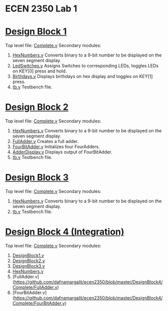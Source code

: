 # ECEN 2350 Lab 1

# [Design Block 1](DesignBlock1/Complete)
Top level file: [Complete.v](DesignBlock1/Complete/Complete.v)
Secondary modules: 
1. [HexNumbers.v](https://github.com/dafnamargalit/ecen2350/blob/master/DesignBlock1/Complete/HexNumbers.v)
Converts binary to a 9-bit number to be displayed on the seven segment display.
2. [LedSwitches.v](https://github.com/dafnamargalit/ecen2350/blob/master/DesignBlock1/Complete/LedSwitches.v)
Assigns Switches to corresponding LEDs, toggles LEDs on KEY[0] press and hold.
3. [Birthdays.v](https://github.com/dafnamargalit/ecen2350/blob/master/DesignBlock1/Complete/Birthdays.v)
Displays birthdays on hex display and toggles on KEY[1] press.
4. [tb.v](https://github.com/dafnamargalit/ecen2350/blob/master/DesignBlock1/Complete/tb.v)
Testbench file.

# [Design Block 2](https://github.com/dafnamargalit/ecen2350/tree/master/DesignBlock2/Complete)
Top level file: [Complete.v](https://github.com/dafnamargalit/ecen2350/blob/master/DesignBlock2/Complete/Complete.v)
Secondary modules: 
1. [HexNumbers.v](https://github.com/dafnamargalit/ecen2350/blob/master/DesignBlock2/Complete/HexNumbers.v)
Converts binary to a 9-bit number to be displayed on the seven segment display.
2. [FullAdder.v](https://github.com/dafnamargalit/ecen2350/blob/master/DesignBlock2/Complete/FullAdder.v)
Creates a full adder.
3. [FourBitAdder.v](https://github.com/dafnamargalit/ecen2350/blob/master/DesignBlock2/Complete/FourBitAdder.v)
Initializes four FourAdders.
4. [AdderDisplay.v](https://github.com/dafnamargalit/ecen2350/blob/master/DesignBlock2/Complete/AdderDisplay.v)
Displays output of FourBitAdder.
5. [tb.v](https://github.com/dafnamargalit/ecen2350/blob/master/DesignBlock2/Complete/tb.v)
Testbench file.

# [Design Block 3](https://github.com/dafnamargalit/ecen2350/tree/master/DesignBlock3/Complete)
Top level file: [Complete.v](https://github.com/dafnamargalit/ecen2350/blob/master/DesignBlock3/Complete/Complete.v)
Secondary modules: 
1. [HexNumbers.v](https://github.com/dafnamargalit/ecen2350/blob/master/DesignBlock3/Complete/HexNumbers.v)
Converts binary to a 9-bit number to be displayed on the seven segment display.
2. [tb.v](https://github.com/dafnamargalit/ecen2350/blob/master/DesignBlock3/Complete/tb.v)
Testbench file.

# [Design Block 4 (Integration)](https://github.com/dafnamargalit/ecen2350/tree/master/DesignBlock4/Complete)
Top level file: [Complete.v](https://github.com/dafnamargalit/ecen2350/blob/master/DesignBlock4/Complete/Complete.v)
Secondary modules: 
1. [DesignBlock1.v](https://github.com/dafnamargalit/ecen2350/blob/master/DesignBlock4/Complete/DesignBlock1.v)
2. [DesignBlock2.v](https://github.com/dafnamargalit/ecen2350/blob/master/DesignBlock4/Complete/DesignBlock2.v)
3. [DesignBlock3.v](https://github.com/dafnamargalit/ecen2350/blob/master/DesignBlock4/Complete/DesignBlock3.v)
4. [HexNumbers.v](https://github.com/dafnamargalit/ecen2350/blob/master/DesignBlock4/Complete/HexNumbers.v)
5. [FullAdder.v] (https://github.com/dafnamargalit/ecen2350/blob/master/DesignBlock4/Complete/FullAdder.v)
6. [FourBitAdder.v] (https://github.com/dafnamargalit/ecen2350/blob/master/DesignBlock4/Complete/FourBitAdder.v)
